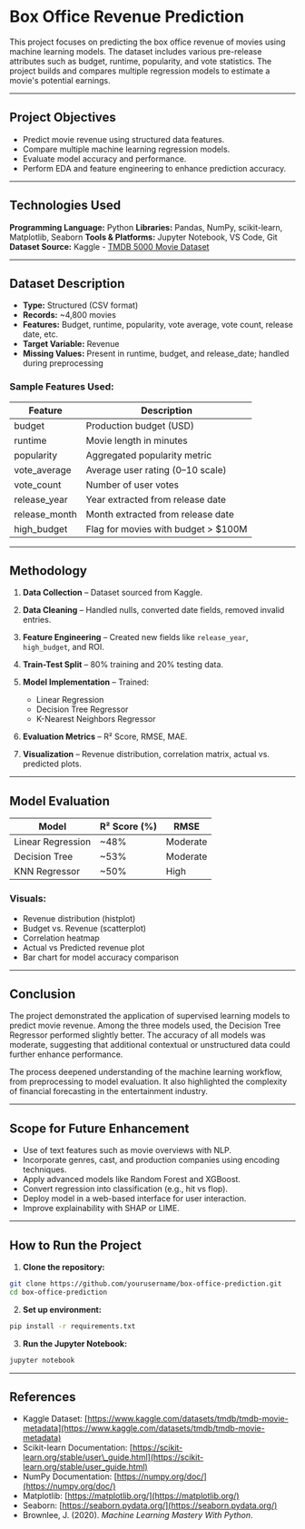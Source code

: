 # Box Office Revenue Prediction

This project focuses on predicting the box office revenue of movies using machine learning models. The dataset includes various pre-release attributes such as budget, runtime, popularity, and vote statistics. The project builds and compares multiple regression models to estimate a movie's potential earnings.

---

## Project Objectives

* Predict movie revenue using structured data features.
* Compare multiple machine learning regression models.
* Evaluate model accuracy and performance.
* Perform EDA and feature engineering to enhance prediction accuracy.

---

## Technologies Used

**Programming Language:** Python
**Libraries:** Pandas, NumPy, scikit-learn, Matplotlib, Seaborn
**Tools & Platforms:** Jupyter Notebook, VS Code, Git
**Dataset Source:** Kaggle - [TMDB 5000 Movie Dataset](https://www.kaggle.com/datasets/tmdb/tmdb-movie-metadata)

---

## Dataset Description

* **Type:** Structured (CSV format)
* **Records:** \~4,800 movies
* **Features:** Budget, runtime, popularity, vote average, vote count, release date, etc.
* **Target Variable:** Revenue
* **Missing Values:** Present in runtime, budget, and release\_date; handled during preprocessing

### Sample Features Used:

| Feature        | Description                          |
| -------------- | ------------------------------------ |
| budget         | Production budget (USD)              |
| runtime        | Movie length in minutes              |
| popularity     | Aggregated popularity metric         |
| vote\_average  | Average user rating (0–10 scale)     |
| vote\_count    | Number of user votes                 |
| release\_year  | Year extracted from release date     |
| release\_month | Month extracted from release date    |
| high\_budget   | Flag for movies with budget > \$100M |

---

## Methodology

1. **Data Collection** – Dataset sourced from Kaggle.
2. **Data Cleaning** – Handled nulls, converted date fields, removed invalid entries.
3. **Feature Engineering** – Created new fields like `release_year`, `high_budget`, and ROI.
4. **Train-Test Split** – 80% training and 20% testing data.
5. **Model Implementation** – Trained:

   * Linear Regression
   * Decision Tree Regressor
   * K-Nearest Neighbors Regressor
6. **Evaluation Metrics** – R² Score, RMSE, MAE.
7. **Visualization** – Revenue distribution, correlation matrix, actual vs. predicted plots.

---

## Model Evaluation

| Model             | R² Score (%) | RMSE     |
| ----------------- | ------------ | -------- |
| Linear Regression | \~48%        | Moderate |
| Decision Tree     | \~53%        | Moderate |
| KNN Regressor     | \~50%        | High     |

### Visuals:

* Revenue distribution (histplot)
* Budget vs. Revenue (scatterplot)
* Correlation heatmap
* Actual vs Predicted revenue plot
* Bar chart for model accuracy comparison

---

## Conclusion

The project demonstrated the application of supervised learning models to predict movie revenue. Among the three models used, the Decision Tree Regressor performed slightly better. The accuracy of all models was moderate, suggesting that additional contextual or unstructured data could further enhance performance.

The process deepened understanding of the machine learning workflow, from preprocessing to model evaluation. It also highlighted the complexity of financial forecasting in the entertainment industry.

---

## Scope for Future Enhancement

* Use of text features such as movie overviews with NLP.
* Incorporate genres, cast, and production companies using encoding techniques.
* Apply advanced models like Random Forest and XGBoost.
* Convert regression into classification (e.g., hit vs flop).
* Deploy model in a web-based interface for user interaction.
* Improve explainability with SHAP or LIME.

---

## How to Run the Project

1. **Clone the repository:**

```bash
git clone https://github.com/yourusername/box-office-prediction.git
cd box-office-prediction
```

2. **Set up environment:**

```bash
pip install -r requirements.txt
```

3. **Run the Jupyter Notebook:**

```bash
jupyter notebook
```

---

## References

* Kaggle Dataset: [https://www.kaggle.com/datasets/tmdb/tmdb-movie-metadata](https://www.kaggle.com/datasets/tmdb/tmdb-movie-metadata)
* Scikit-learn Documentation: [https://scikit-learn.org/stable/user\_guide.html](https://scikit-learn.org/stable/user_guide.html)
* NumPy Documentation: [https://numpy.org/doc/](https://numpy.org/doc/)
* Matplotlib: [https://matplotlib.org/](https://matplotlib.org/)
* Seaborn: [https://seaborn.pydata.org/](https://seaborn.pydata.org/)
* Brownlee, J. (2020). *Machine Learning Mastery With Python*.
